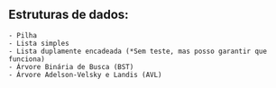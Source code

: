 ## Estruturas de dados:

    - Pilha
    - Lista simples
    - Lista duplamente encadeada (*Sem teste, mas posso garantir que funciona)
    - Árvore Binária de Busca (BST)
    - Árvore Adelson-Velsky e Landis (AVL)
